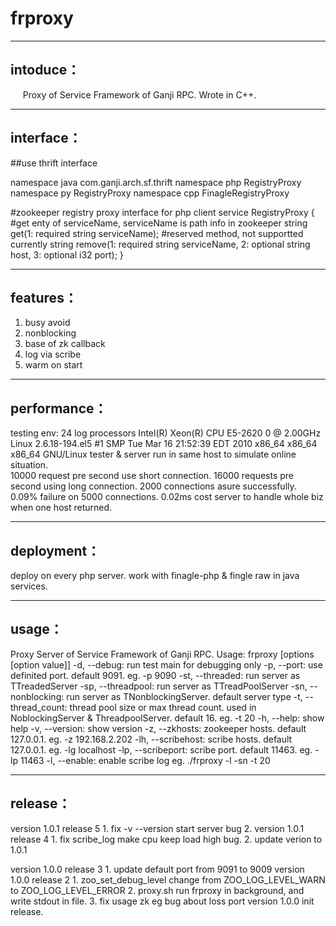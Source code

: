 frproxy
==========================
----------------
intoduce：
----------------
&nbsp;&nbsp;&nbsp;&nbsp;
Proxy of Service Framework of Ganji RPC. Wrote in C++.

----------------
interface：
----------------
##use thrift interface

namespace java com.ganji.arch.sf.thrift
namespace php RegistryProxy
namespace py RegistryProxy
namespace cpp FinagleRegistryProxy

 #zookeeper registry proxy interface for php client
service RegistryProxy {
	#get enty of serviceName, serviceName is path info in zookeeper
	string get(1: required string serviceName);
	#reserved method, not supportted currently
	string remove(1: required string serviceName, 2: optional string host, 3: optional i32 port);
}


----------------
features：
----------------
1. busy avoid
2. nonblocking
3. base of zk callback
4. log via scribe
5. warm on start 

----------------
performance：
----------------
testing env:
	24 log processors Intel(R) Xeon(R) CPU E5-2620 0 @ 2.00GHz
	Linux 2.6.18-194.el5 #1 SMP Tue Mar 16 21:52:39 EDT 2010 x86_64 x86_64 x86_64 GNU/Linux
	tester & server run in same host to simulate online situation.		
10000 request pre second use short connection. 
16000 requests pre second using long connection.
2000 connections asure successfully. 
0.09% failure on 5000 connections.
0.02ms cost server to handle whole biz when one host returned.
	

----------------
deployment：
----------------
deploy on every php server. work with finagle-php & fingle raw in java services.


----------------
usage：
----------------
Proxy Server of Service Framework of Ganji RPC.
Usage: frproxy [options [option value]]
	-d,  --debug:		run test main for debugging only
	-p,  --port:		use definited port. default 9091. eg. -p 9090
	-st, --threaded:	run server as TTreadedServer
	-sp, --threadpool:	run server as TTreadPoolServer
	-sn, --nonblocking:	run server as TNonblockingServer. default server type
	-t,  --thread_count:	thread pool size or max thread count. used in NoblockingServer & ThreadpoolServer. default 16. eg. -t 20
	-h,  --help:		show help
	-v,  --version:		show version
	-z,  --zkhosts:		zookeeper hosts. default 127.0.0.1. eg. -z 192.168.2.202
	-lh, --scribehost:		scribe hosts. default 127.0.0.1. eg. -lg localhost
	-lp, --scribeport:		scribe port. default 11463. eg. -lp 11463
	-l,  --enable:		enable scribe log
eg. ./frproxy -l -sn -t 20
 
----------------
release：
----------------
 version 1.0.1 release 5
	1. fix -v --version start server bug
	2. 
 version 1.0.1 release 4
	1. fix scribe_log make cpu keep load high bug.
	2. update verion to 1.0.1 

 version 1.0.0 release 3
	1. update default port from 9091 to 9009
 version 1.0.0 release 2
 	1. zoo_set_debug_level change from ZOO_LOG_LEVEL_WARN to ZOO_LOG_LEVEL_ERROR
 	2. proxy.sh run frproxy in background, and write stdout in file.
 	3. fix usage zk eg bug about loss port
version 1.0.0
	init release.
